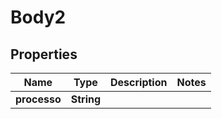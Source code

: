 # Body2

## Properties
Name | Type | Description | Notes
------------ | ------------- | ------------- | -------------
**processo** | **String** |  | 
